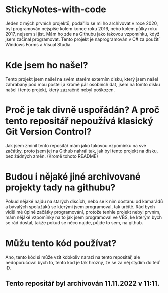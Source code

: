 # StickyNotes-with-code
Jeden z mých prvních projektů, podařilo se mi ho archivovat v roce 2020, byl programován nejspíše kolem konce roku 2016, nebo kolem půlky roku 2017, nejsem si jist. Mám ho zde na Githubu jako takovou vzpomínku, když jsem začínal programovat. Tento projekt je naprogramován v C# za použití Windows Forms a Visual Studia.
# Kde jsem ho našel?
Tento projekt jsem našel na svém starém externím disku, který jsem našel zahrabaný pod mou postelí,a kromě pár osobních dat, jsem na tomto disku našel i tento projekt, který zázračně nebyl poškozen. 
# Proč je tak divně uspořádán? A proč tento repositář nepoužívá klasický Git Version Control?
Jak jsem zmínil tento repositář mám jako takovou vzpomínku na své začátky, proto jsem jej na Github nahrál tak, jak byl tento projekt na disku, bez žádných změn. (Kromě tohoto README)
# Budou i nějaké jiné archivované projekty tady na githubu?
Pokud nějaké najdu na starých discích, nebo se k nim dostanu od kamarádů a bývalých spolužáků se kterými jsem programoval, tak určitě. Rád bych viděl mé úplné začátky programování, protože tenhle projekt nebyl prvním, mám nějáké vzpomínky na to jak jsem programoval ve VBS, ke kterým bych se rád dostal, takže pokud se něco najde, půjde to sem, na github. 
# Můžu tento kód používat?
Ano, tento kód si může vzít kdokoliv narazí na tento repositář, ale nedoporučoval bych to, tento kód je tak hrozný, že se za něj stydím do teď :D.
## Tento repositář byl archivován 11.11.2022 v 11:11.
